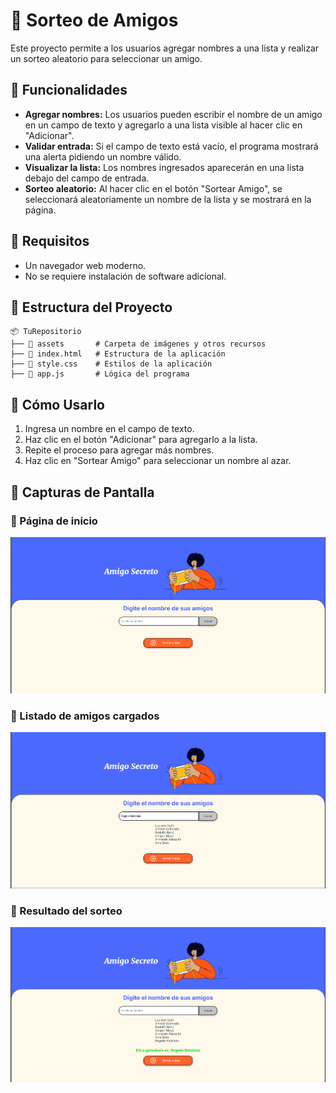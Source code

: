 # 🎉 Sorteo de Amigos

Este proyecto permite a los usuarios agregar nombres a una lista y realizar un sorteo aleatorio para seleccionar un amigo.

## 🚀 Funcionalidades

- **Agregar nombres:** Los usuarios pueden escribir el nombre de un amigo en un campo de texto y agregarlo a una lista visible al hacer clic en "Adicionar".
- **Validar entrada:** Si el campo de texto está vacío, el programa mostrará una alerta pidiendo un nombre válido.
- **Visualizar la lista:** Los nombres ingresados aparecerán en una lista debajo del campo de entrada.
- **Sorteo aleatorio:** Al hacer clic en el botón "Sortear Amigo", se seleccionará aleatoriamente un nombre de la lista y se mostrará en la página.

## 📌 Requisitos

- Un navegador web moderno.
- No se requiere instalación de software adicional.

## 📂 Estructura del Proyecto

```
📦 TuRepositorio
├── 📂 assets       # Carpeta de imágenes y otros recursos         
├── 📄 index.html   # Estructura de la aplicación
├── 📄 style.css    # Estilos de la aplicación
├── 📄 app.js       # Lógica del programa
```

## 🎯 Cómo Usarlo

1. Ingresa un nombre en el campo de texto.
2. Haz clic en el botón "Adicionar" para agregarlo a la lista.
3. Repite el proceso para agregar más nombres.
4. Haz clic en "Sortear Amigo" para seleccionar un nombre al azar.

## 📸 Capturas de Pantalla

### 📌 Página de inicio
![Página de inicio](Img/Amigos_Secretos_index.png)

### 📌 Listado de amigos cargados
![Listado de amigos](Img/Listado_amigos.png)

### 📌 Resultado del sorteo
![Sorteo realizado](Img/Sorteo.png)

